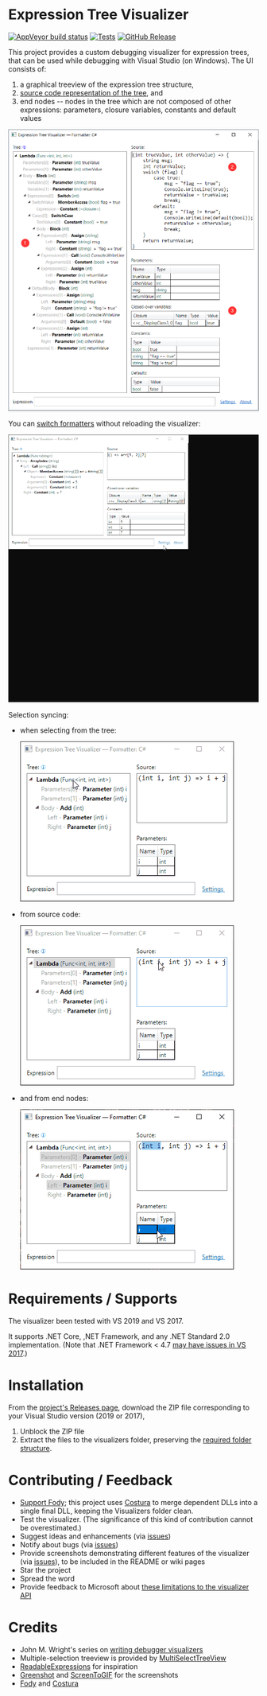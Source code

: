 # Expression Tree Visualizer

[![AppVeyor build status](https://img.shields.io/appveyor/ci/zspitz/expressiontreevisualizer?style=flat&max-age=86400)](https://ci.appveyor.com/project/zspitz/expressiontreevisualizer) [![Tests](https://img.shields.io/appveyor/tests/zspitz/expressiontreevisualizer?compact_message&style=flat&max-age=86400)](https://ci.appveyor.com/project/zspitz/expressiontreevisualizer) [![GitHub Release](https://img.shields.io/github/release/zspitz/expressiontreevisualizer.svg?style=flat&max-age=86400)](https://github.com/zspitz/ExpressionTreeVisualizer/releases)

This project provides a custom debugging visualizer for expression trees, that can be used while debugging with Visual Studio (on Windows). The UI consists of:

1. a graphical treeview of the expression tree structure,
2. [source code representation of the tree](https://github.com/zspitz/ExpressionTreeToString), and
3. end nodes -- nodes in the tree which are not composed of other expressions: parameters, closure variables, constants and default values

![Screenshot](screenshot-01.png)

You can [switch formatters](https://github.com/zspitz/ExpressionTreeVisualizer/wiki#settings) without reloading the visualizer:

![Language switch](formatter-switch.gif)

Selection syncing:

* when selecting from the tree:

  ![Selection sync from tree](sync-from-tree.gif)

* from source code:

  ![Selection sync from source code](sync-from-code.gif)

* and from end nodes:

  ![Selection sync from end nodes](sync-from-endnodes.gif)
  
# Requirements / Supports

The visualizer been tested with VS 2019 and VS 2017.

It supports .NET Core, ,NET Framework, and any .NET Standard 2.0 implementation. (Note that .NET Framework < 4.7 [may have issues in VS 2017](https://github.com/zspitz/ANTLR4ParseTreeVisualizer/issues/51).)
  
# Installation

From the [project's Releases page](https://github.com/zspitz/ExpressionTreeVisualizer/releases), download the ZIP file corresponding to your Visual Studio version (2019 or 2017),

1. Unblock the ZIP file
2. Extract the files to the visualizers folder, preserving the [required folder structure](https://docs.microsoft.com/en-us/visualstudio/debugger/how-to-install-a-visualizer?view=vs-2019#to-install-a-visualizer-for-visual-studio-2019).

# Contributing / Feedback

* [Support Fody](https://opencollective.com/fody); this project uses [Costura](https://github.com/Fody/Costura/) to merge dependent DLLs into a single final DLL, keeping the Visualizers folder clean.
* Test the visualizer. (The significance of this kind of contribution cannot be overestimated.)
* Suggest ideas and enhancements (via [issues](https://github.com/zspitz/ExpressionTreeVisualizer/issues/new/choose))
* Notify about bugs (via [issues](https://github.com/zspitz/ExpressionTreeVisualizer/issues/new/choose))
* Provide screenshots demonstrating different features of the visualizer (via [issues](https://github.com/zspitz/ExpressionTreeVisualizer/issues/new/choose)), to be included in the README or wiki pages
* Star the project
* Spread the word
* Provide feedback to Microsoft about [these limitations to the visualizer API](https://github.com/zspitz/ExpressionToString/wiki/External-issues)

# Credits

* John M. Wright's series on [writing debugger visualizers](https://wrightfully.com/writing-a-readonly-debugger-visualizer)
* Multiple-selection treeview is provided by [MultiSelectTreeView](https://github.com/ygoe/MultiSelectTreeView)
* [ReadableExpressions](https://github.com/agileobjects/ReadableExpressions) for inspiration
* [Greenshot](https://getgreenshot.org/) and [ScreenToGIF](https://www.screentogif.com/) for the screenshots
* [Fody](https://github.com/Fody/Home/) and [Costura](https://github.com/Fody/Costura/)

